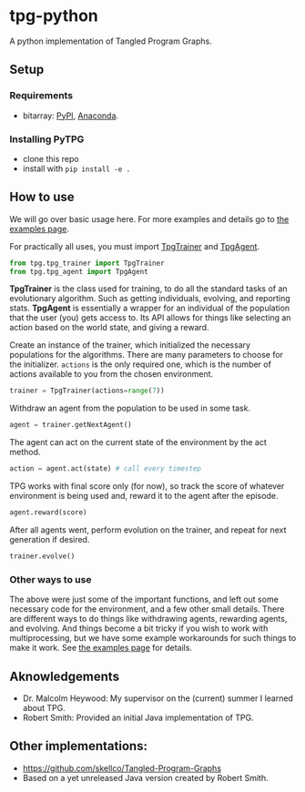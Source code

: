 # tpg-python
A python implementation of Tangled Program Graphs.

## Setup

### Requirements
- bitarray: [PyPI](https://pypi.org/project/bitarray/), [Anaconda](https://anaconda.org/anaconda/bitarray).

### Installing PyTPG
- clone this repo
- install with `pip install -e .`

## How to use
We will go over basic usage here. For more examples and details go to [the examples page](./tpg_examples.ipynb).

For practically all uses, you must import [TpgTrainer](./tpg/tpg_trainer.py) and [TpgAgent](./tpg/tpg_agent.py).

```python
from tpg.tpg_trainer import TpgTrainer
from tpg.tpg_agent import TpgAgent
```

**TpgTrainer** is the class used for training, to do all the standard tasks of an evolutionary algorithm. Such as getting individuals, evolving, and reporting stats. **TpgAgent** is essentially a wrapper for an individual of the population that the user (you) gets access to. Its API allows for things like selecting an action based on the world state, and giving a reward.

Create an instance of the trainer, which initialized the necessary populations for the algorithms. There are many parameters to choose for the initializer. `actions` is the only required one, which is the number of actions available to you from the chosen environment.

```python
trainer = TpgTrainer(actions=range(7))
```

Withdraw an agent from the population to be used in some task.

```python
agent = trainer.getNextAgent()
```

The agent can act on the current state of the environment by the act method.

```python
action = agent.act(state) # call every timestep
```

TPG works with final score only (for now), so track the score of whatever environment is being used and, reward it to the agent after the episode.

```python
agent.reward(score)
```

After all agents went, perform evolution on the trainer, and repeat for next generation if desired.

```python
trainer.evolve()
```

### Other ways to use
The above were just some of the important functions, and left out some necessary code for the environment, and a few other small details. There are different ways to do things like withdrawing agents, rewarding agents, and evolving. And things become a bit tricky if you wish to work with multiprocessing, but we have some example workarounds for such things to make it work. See [the examples page](./tpg_examples.ipynb) for details.

## Aknowledgements
- Dr. Malcolm Heywood: My supervisor on the (current) summer I learned about TPG.
- Robert Smith: Provided an initial Java implementation of TPG.

## Other implementations:
- https://github.com/skellco/Tangled-Program-Graphs
- Based on a yet unreleased Java version created by Robert Smith.
